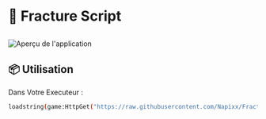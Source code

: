 # 🚀 Fracture Script 



## 

![Aperçu de l'application](https://cdn.discordapp.com/attachments/1397325908926271519/1397326020620583133/SCH.jpg?ex=688150c4&is=687fff44&hm=321e96bf8777ddc2aa84fd0234448731db29858e7334808d4a712a9603ee2830&)

## 📦 Utilisation

Dans Votre Executeur : 

```bash
loadstring(game:HttpGet("https://raw.githubusercontent.com/Napixx/FractureScript/blob/main/Hub/v1/Loader.lua"))()
```
